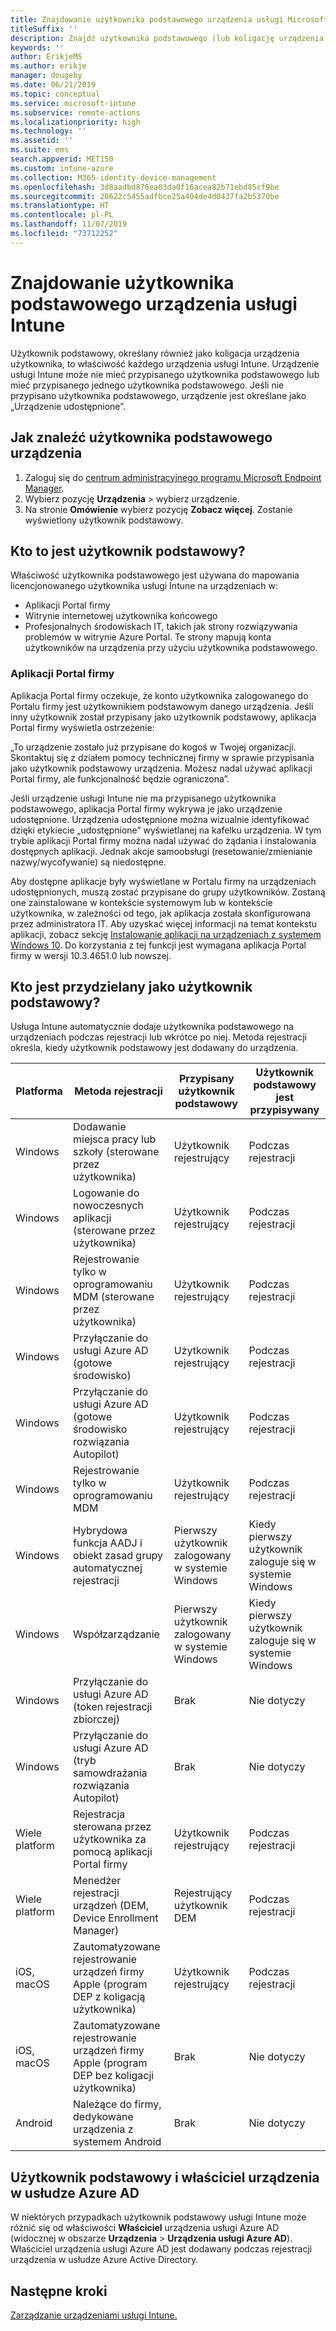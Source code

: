 ```yaml
---
title: Znajdowanie użytkownika podstawowego urządzenia usługi Microsoft Intune.
titleSuffix: ''
description: Znajdź użytkownika podstawowego (lub koligację urządzenia użytkownika) urządzenia usługi Intune.
keywords: ''
author: ErikjeMS
ms.author: erikje
manager: dougeby
ms.date: 06/21/2019
ms.topic: conceptual
ms.service: microsoft-intune
ms.subservice: remote-actions
ms.localizationpriority: high
ms.technology: ''
ms.assetid: ''
ms.suite: ems
search.appverid: MET150
ms.custom: intune-azure
ms.collection: M365-identity-device-management
ms.openlocfilehash: 3d8aadbd876ea03da0f16acea82b71ebd85cf9be
ms.sourcegitcommit: 28622c5455adfbce25a404de4d0437fa2b5370be
ms.translationtype: HT
ms.contentlocale: pl-PL
ms.lasthandoff: 11/07/2019
ms.locfileid: "73712252"
---
```

# <a name="find-the-primary-user-of-an-intune-device"></a>Znajdowanie użytkownika podstawowego urządzenia usługi Intune

Użytkownik podstawowy, określany również jako koligacja urządzenia użytkownika, to właściwość każdego urządzenia usługi Intune. Urządzenie usługi Intune może nie mieć przypisanego użytkownika podstawowego lub mieć przypisanego jednego użytkownika podstawowego. Jeśli nie przypisano użytkownika podstawowego, urządzenie jest określane jako „Urządzenie udostępnione”.

## <a name="how-to-find-a-devices-primary-user"></a>Jak znaleźć użytkownika podstawowego urządzenia

1. Zaloguj się do [centrum administracyjnego programu Microsoft Endpoint Manager](https://go.microsoft.com/fwlink/?linkid=2109431).
2. Wybierz pozycję **Urządzenia** > wybierz urządzenie.
3. Na stronie **Omówienie** wybierz pozycję **Zobacz więcej**. Zostanie wyświetlony użytkownik podstawowy.

## <a name="what-is-the-primary-user"></a>Kto to jest użytkownik podstawowy?
Właściwość użytkownika podstawowego jest używana do mapowania licencjonowanego użytkownika usługi Intune na urządzeniach w:
- Aplikacji Portal firmy
- Witrynie internetowej użytkownika końcowego
- Profesjonalnych środowiskach IT, takich jak strony rozwiązywania problemów w witrynie Azure Portal. Te strony mapują konta użytkowników na urządzenia przy użyciu użytkownika podstawowego.    

### <a name="company-portal-app"></a>Aplikacji Portal firmy
Aplikacja Portal firmy oczekuje, że konto użytkownika zalogowanego do Portalu firmy jest użytkownikiem podstawowym danego urządzenia. Jeśli inny użytkownik został przypisany jako użytkownik podstawowy, aplikacja Portal firmy wyświetla ostrzeżenie:

„To urządzenie zostało już przypisane do kogoś w Twojej organizacji. Skontaktuj się z działem pomocy technicznej firmy w sprawie przypisania jako użytkownik podstawowy urządzenia. Możesz nadal używać aplikacji Portal firmy, ale funkcjonalność będzie ograniczona”.

Jeśli urządzenie usługi Intune nie ma przypisanego użytkownika podstawowego, aplikacja Portal firmy wykrywa je jako urządzenie udostępnione. Urządzenia udostępnione można wizualnie identyfikować dzięki etykiecie „udostępnione” wyświetlanej na kafelku urządzenia. W tym trybie aplikacji Portal firmy można nadal używać do żądania i instalowania dostępnych aplikacji. Jednak akcje samoobsługi (resetowanie/zmienianie nazwy/wycofywanie) są niedostępne.  

Aby dostępne aplikacje były wyświetlane w Portalu firmy na urządzeniach udostępnionych, muszą zostać przypisane do grupy użytkowników. Zostaną one zainstalowane w kontekście systemowym lub w kontekście użytkownika, w zależności od tego, jak aplikacja została skonfigurowana przez administratora IT. Aby uzyskać więcej informacji na temat kontekstu aplikacji, zobacz sekcję [Instalowanie aplikacji na urządzeniach z systemem Windows 10](../apps/apps-windows-10-app-deploy.md). Do korzystania z tej funkcji jest wymagana aplikacja Portal firmy w wersji 10.3.4651.0 lub nowszej.


## <a name="who-is-assigned-as-the-primary-user"></a>Kto jest przydzielany jako użytkownik podstawowy?
Usługa Intune automatycznie dodaje użytkownika podstawowego na urządzeniach podczas rejestracji lub wkrótce po niej. Metoda rejestracji określa, kiedy użytkownik podstawowy jest dodawany do urządzenia.

| Platforma | Metoda rejestracji | Przypisany użytkownik podstawowy | Użytkownik podstawowy jest przypisywany |
| ---- | ---- | ---- | ---- |
| Windows | Dodawanie miejsca pracy lub szkoły (sterowane przez użytkownika) | Użytkownik rejestrujący | Podczas rejestracji |   
| Windows | Logowanie do nowoczesnych aplikacji (sterowane przez użytkownika) | Użytkownik rejestrujący | Podczas rejestracji | 
| Windows | Rejestrowanie tylko w oprogramowaniu MDM (sterowane przez użytkownika) | Użytkownik rejestrujący | Podczas rejestracji | 
| Windows | Przyłączanie do usługi Azure AD (gotowe środowisko) | Użytkownik rejestrujący | Podczas rejestracji | 
| Windows | Przyłączanie do usługi Azure AD (gotowe środowisko rozwiązania Autopilot) | Użytkownik rejestrujący | Podczas rejestracji | 
| Windows | Rejestrowanie tylko w oprogramowaniu MDM | Użytkownik rejestrujący | Podczas rejestracji | 
| Windows | Hybrydowa funkcja AADJ i obiekt zasad grupy automatycznej rejestracji | Pierwszy użytkownik zalogowany w systemie Windows | Kiedy pierwszy użytkownik zaloguje się w systemie Windows| 
| Windows | Współzarządzanie | Pierwszy użytkownik zalogowany w systemie Windows | Kiedy pierwszy użytkownik zaloguje się w systemie Windows | 
| Windows | Przyłączanie do usługi Azure AD (token rejestracji zbiorczej) | Brak | Nie dotyczy | 
| Windows | Przyłączanie do usługi Azure AD (tryb samowdrażania rozwiązania Autopilot) | Brak | Nie dotyczy | 
| Wiele platform | Rejestracja sterowana przez użytkownika za pomocą aplikacji Portal firmy | Użytkownik rejestrujący | Podczas rejestracji |
| Wiele platform | Menedżer rejestracji urządzeń (DEM, Device Enrollment Manager) | Rejestrujący użytkownik DEM | Podczas rejestracji |
| iOS, macOS | Zautomatyzowane rejestrowanie urządzeń firmy Apple (program DEP z koligacją użytkownika) | Użytkownik rejestrujący | Podczas rejestracji |
| iOS, macOS | Zautomatyzowane rejestrowanie urządzeń firmy Apple (program DEP bez koligacji użytkownika) | Brak | Nie dotyczy |
| Android | Należące do firmy, dedykowane urządzenia z systemem Android | Brak | Nie dotyczy |

## <a name="primary-user-and-azure-ad-device-owner"></a>Użytkownik podstawowy i właściciel urządzenia w usłudze Azure AD
W niektórych przypadkach użytkownik podstawowy usługi Intune może różnić się od właściwości **Właściciel** urządzenia usługi Azure AD (widocznej w obszarze **Urządzenia** > **Urządzenia usługi Azure AD**). Właściciel urządzenia usługi Azure AD jest dodawany podczas rejestracji urządzenia w usłudze Azure Active Directory.

## <a name="next-steps"></a>Następne kroki
[Zarządzanie urządzeniami usługi Intune.](device-management.md)
